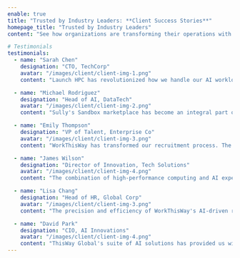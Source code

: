 ```yaml
---
enable: true
title: "Trusted by Industry Leaders: **Client Success Stories**"
homepage_title: "Trusted by Industry Leaders"
content: "See how organizations are transforming their operations with ThisWay Global's AI-powered solutions."

# Testimonials
testimonials:
  - name: "Sarah Chen"
    designation: "CTO, TechCorp"
    avatar: "/images/client/client-img-1.png"
    content: "Launch HPC has revolutionized how we handle our AI workloads. The platform's scalability and performance have exceeded our expectations, allowing us to focus on innovation rather than infrastructure."

  - name: "Michael Rodriguez"
    designation: "Head of AI, DataTech"
    avatar: "/images/client/client-img-2.png"
    content: "Sully's Sandbox marketplace has become an integral part of our AI development pipeline. The ability to quickly access and implement specialized models has significantly accelerated our development cycle."

  - name: "Emily Thompson"
    designation: "VP of Talent, Enterprise Co"
    avatar: "/images/client/client-img-3.png"
    content: "WorkThisWay has transformed our recruitment process. The AI-driven candidate matching has not only saved us time but has also helped us find exceptional talent we might have missed otherwise."

  - name: "James Wilson"
    designation: "Director of Innovation, Tech Solutions"
    avatar: "/images/client/client-img-4.png"
    content: "The combination of high-performance computing and AI expertise from ThisWay Global has been instrumental in scaling our machine learning operations efficiently."

  - name: "Lisa Chang"
    designation: "Head of HR, Global Corp"
    avatar: "/images/client/client-img-3.png"
    content: "The precision and efficiency of WorkThisWay's AI-driven recruitment have significantly improved our hiring outcomes while reducing time-to-hire."

  - name: "David Park"
    designation: "CIO, AI Innovations"
    avatar: "/images/client/client-img-4.png"
    content: "ThisWay Global's suite of AI solutions has provided us with the technological foundation we needed to scale our operations effectively."
---
```

